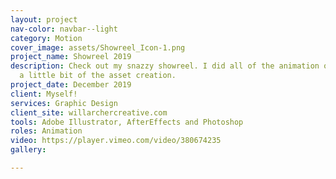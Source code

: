 ```yaml
---
layout: project
nav-color: navbar--light
category: Motion
cover_image: assets/Showreel_Icon-1.png
project_name: Showreel 2019
description: Check out my snazzy showreel. I did all of the animation on display and
  a little bit of the asset creation.
project_date: December 2019
client: Myself!
services: Graphic Design
client_site: willarchercreative.com
tools: Adobe Illustrator, AfterEffects and Photoshop
roles: Animation
video: https://player.vimeo.com/video/380674235
gallery: 

---
```

